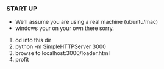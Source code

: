 ### START UP ###

* We'll assume you are using a real machine (ubuntu/mac)
* windows your on your own there sorry.

1. cd into this dir
2. python -m SimpleHTTPServer 3000
3. browse to localhost:3000/loader.html
4. profit